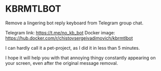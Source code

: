 # KBRMTLBOT
Remove a lingering bot reply keyboard from Telegram group chat.

Telegram link: https://t.me/no_kb_bot
Docker image: https://hub.docker.com/r/chistovsergeivadimovich/kbrmtlbot

I can hardly call it a pet-project, as I did it in less than 5 minutes.

I hope it will help you with that annoying thingy constantly appearing on your screen, even after the original message removal.
